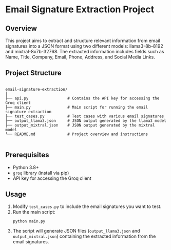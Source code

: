 <h1>Email Signature Extraction Project</h1>

<h2>Overview</h2>

This project aims to extract and structure relevant information from email signatures into a JSON format using two different models: llama3-8b-8192 and mixtral-8x7b-32768. The extracted information includes fields such as Name, Title, Company, Email, Phone, Address, and Social Media Links.

<h2>Project Structure</h2>

<pre>
<code>
email-signature-extraction/
│
├── api.py                 # Contains the API key for accessing the Groq client
├── main.py                # Main script for running the email signature extraction
├── test_cases.py          # Test cases with various email signatures
├── output_llama3.json     # JSON output generated by the llama3 model
├── output_mixtral.json    # JSON output generated by the mixtral model
└── README.md              # Project overview and instructions
</code>
</pre>


<h2>Prerequisites</h2>
<ul>
  <li>Python 3.8+</li>
  <li><code>groq</code> library (install via pip)</li>
  <li>API key for accessing the Groq client</li>
</ul>


<h2>Usage</h2>
<ol>
  <li>Modify <code>test_cases.py</code> to include the email signatures you want to test.</li>
  <li>Run the main script:
    <pre><code>python main.py</code></pre>
  </li>
  <li>The script will generate JSON files (<code>output_llama3.json</code> and <code>output_mixtral.json</code>) containing the extracted information from the email signatures.</li>
</ol>
